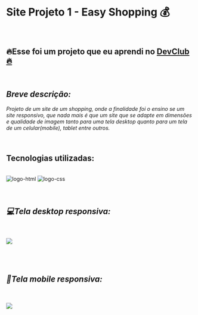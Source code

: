 <h1>Site Projeto 1 - Easy Shopping 💰</h1>
<br>


<h2>🔥Esse foi um projeto que eu aprendi no <a href="https://rodolfomori.com.br/devclub">DevClub🔥</a></h2>
<br>

<h2><i>Breve descrição:</i></h2>

<p><i>Projeto de um site de um shopping, onde a finalidade foi o ensino se um site responsivo, que nada mais é que um site que se adapte em dimensões e qualidade de imagem tanto para uma tela desktop quanto para um tela de um celular(mobile), tablet entre outros. </i></p>
<br>


<h2>Tecnologias utilizadas:</h2>
<br>

 <img src="https://img.shields.io/badge/HTML5-E34F26?style=for-the-badge&logo=html5&logoColor=white" alt="logo-html"  />
 <img src="https://img.shields.io/badge/CSS3-1572B6?style=for-the-badge&logo=css3&logoColor=white" alt="logo-css" />

<br>
<br>
<br>

<h2><i>💻Tela desktop responsiva:</i></h2>
<br>
<br>

<img src="https://github.com/Guedes-hub/PROJETOS-HTML-CSS/blob/master/PASTE%20CSS/imagens/Captura%20Projet%201-tela-cheia.png?raw=true"/>
<br>
<br>
<br>
<br>

<h2><i>🚀Tela mobile responsiva:</i></h2>
<br>
<br>

<img src="https://github.com/Guedes-hub/PROJETOS-HTML-CSS/blob/master/PASTE%20CSS/imagens/Captura-tela-mobile-Projeto1.png?raw=true"/>
